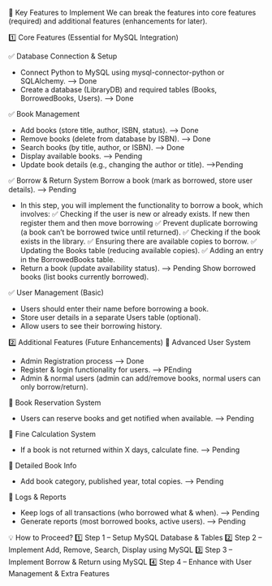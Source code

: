 📌 Key Features to Implement
We can break the features into core features (required) and additional features (enhancements for later).

1️⃣ Core Features (Essential for MySQL Integration)

✅ Database Connection & Setup
- Connect Python to MySQL using mysql-connector-python or SQLAlchemy. --> Done
- Create a database (LibraryDB) and required tables (Books, BorrowedBooks, Users). --> Done

✅ Book Management
- Add books (store title, author, ISBN, status). --> Done
- Remove books (delete from database by ISBN). --> Done
- Search books (by title, author, or ISBN). --> Done
- Display available books. --> Pending
- Update book details (e.g., changing the author or title). -->Pending

✅ Borrow & Return System
Borrow a book (mark as borrowed, store user details). --> Pending
- In this step, you will implement the functionality to borrow a book, which involves:
    ✅ Checking if the user is new or already exists. If new then register them and then move borrowing
    ✅ Prevent duplicate borrowing (a book can’t be borrowed twice until returned).
    ✅ Checking if the book exists in the library.
    ✅ Ensuring there are available copies to borrow.
    ✅ Updating the Books table (reducing available copies).
    ✅ Adding an entry in the BorrowedBooks table.
- Return a book (update availability status). --> Pending
 Show borrowed books (list books currently borrowed).

✅ User Management (Basic)
- Users should enter their name before borrowing a book.
- Store user details in a separate Users table (optional).
- Allow users to see their borrowing history.

2️⃣ Additional Features (Future Enhancements)
🚀 Advanced User System
- Admin Registration process --> Done
- Register & login functionality for users. --> PEnding
- Admin & normal users (admin can add/remove books, normal users can only borrow/return).

🚀 Book Reservation System
- Users can reserve books and get notified when available. --> Pending

🚀 Fine Calculation System
- If a book is not returned within X days, calculate fine. --> Pending

🚀 Detailed Book Info
- Add book category, published year, total copies. --> Pending

🚀 Logs & Reports
- Keep logs of all transactions (who borrowed what & when). --> Pending
- Generate reports (most borrowed books, active users). --> Pending

💡 How to Proceed?
1️⃣ Step 1 – Setup MySQL Database & Tables
2️⃣ Step 2 – Implement Add, Remove, Search, Display using MySQL
3️⃣ Step 3 – Implement Borrow & Return using MySQL
4️⃣ Step 4 – Enhance with User Management & Extra Features